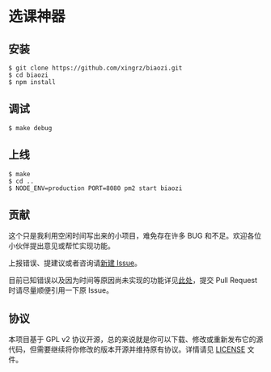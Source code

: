 选课神器
======

## 安装

```
$ git clone https://github.com/xingrz/biaozi.git
$ cd biaozi
$ npm install
```

## 调试

```
$ make debug
```

## 上线

```
$ make
$ cd ..
$ NODE_ENV=production PORT=8080 pm2 start biaozi
```

## 贡献

这个只是我利用空闲时间写出来的小项目，难免存在许多 BUG 和不足。欢迎各位小伙伴提出意见或帮忙实现功能。

上报错误、提建议或者咨询请[新建 Issue](https://github.com/xingrz/biaozi/issues/new)。

目前已知错误以及因为时间等原因尚未实现的功能详见[此处](https://github.com/xingrz/biaozi/issues?state=open)，提交 Pull Request 时请尽量顺便引用一下原 Issue。

## 协议

本项目基于 GPL v2 协议开源，总的来说就是你可以下载、修改或重新发布它的源代码，但需要继续将你修改的版本开源并维持原有协议。详情请见 [LICENSE](LICENSE) 文件。
